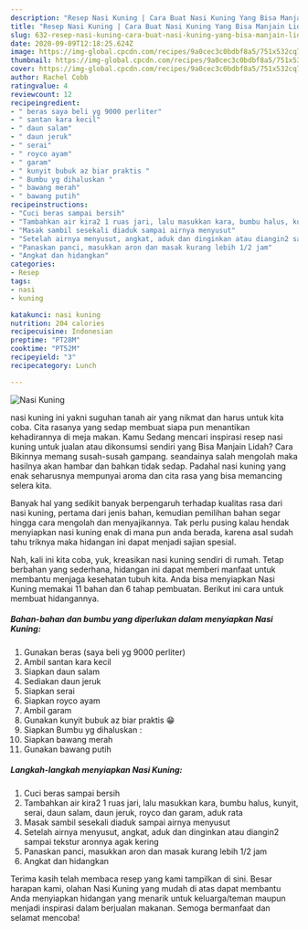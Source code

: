 ```yaml
---
description: "Resep Nasi Kuning | Cara Buat Nasi Kuning Yang Bisa Manjain Lidah"
title: "Resep Nasi Kuning | Cara Buat Nasi Kuning Yang Bisa Manjain Lidah"
slug: 632-resep-nasi-kuning-cara-buat-nasi-kuning-yang-bisa-manjain-lidah
date: 2020-09-09T12:18:25.624Z
image: https://img-global.cpcdn.com/recipes/9a0cec3c0bdbf8a5/751x532cq70/nasi-kuning-foto-resep-utama.jpg
thumbnail: https://img-global.cpcdn.com/recipes/9a0cec3c0bdbf8a5/751x532cq70/nasi-kuning-foto-resep-utama.jpg
cover: https://img-global.cpcdn.com/recipes/9a0cec3c0bdbf8a5/751x532cq70/nasi-kuning-foto-resep-utama.jpg
author: Rachel Cobb
ratingvalue: 4
reviewcount: 12
recipeingredient:
- " beras saya beli yg 9000 perliter"
- " santan kara kecil"
- " daun salam"
- " daun jeruk"
- " serai"
- " royco ayam"
- " garam"
- " kunyit bubuk az biar praktis "
- " Bumbu yg dihaluskan "
- " bawang merah"
- " bawang putih"
recipeinstructions:
- "Cuci beras sampai bersih"
- "Tambahkan air kira2 1 ruas jari, lalu masukkan kara, bumbu halus, kunyit, serai, daun salam, daun jeruk, royco dan garam, aduk rata"
- "Masak sambil sesekali diaduk sampai airnya menyusut"
- "Setelah airnya menyusut, angkat, aduk dan dinginkan atau diangin2 sampai tekstur aronnya agak kering"
- "Panaskan panci, masukkan aron dan masak kurang lebih 1/2 jam"
- "Angkat dan hidangkan"
categories:
- Resep
tags:
- nasi
- kuning

katakunci: nasi kuning 
nutrition: 204 calories
recipecuisine: Indonesian
preptime: "PT28M"
cooktime: "PT52M"
recipeyield: "3"
recipecategory: Lunch

---
```



![Nasi Kuning](https://img-global.cpcdn.com/recipes/9a0cec3c0bdbf8a5/751x532cq70/nasi-kuning-foto-resep-utama.jpg)


nasi kuning ini yakni suguhan tanah air yang nikmat dan harus untuk kita coba. Cita rasanya yang sedap membuat siapa pun menantikan kehadirannya di meja makan.
Kamu Sedang mencari inspirasi resep nasi kuning untuk jualan atau dikonsumsi sendiri yang Bisa Manjain Lidah? Cara Bikinnya memang susah-susah gampang. seandainya salah mengolah maka hasilnya akan hambar dan bahkan tidak sedap. Padahal nasi kuning yang enak seharusnya mempunyai aroma dan cita rasa yang bisa memancing selera kita.



Banyak hal yang sedikit banyak berpengaruh terhadap kualitas rasa dari nasi kuning, pertama dari jenis bahan, kemudian pemilihan bahan segar hingga cara mengolah dan menyajikannya. Tak perlu pusing kalau hendak menyiapkan nasi kuning enak di mana pun anda berada, karena asal sudah tahu triknya maka hidangan ini dapat menjadi sajian spesial.


Nah, kali ini kita coba, yuk, kreasikan nasi kuning sendiri di rumah. Tetap berbahan yang sederhana, hidangan ini dapat memberi manfaat untuk membantu menjaga kesehatan tubuh kita. Anda bisa menyiapkan Nasi Kuning memakai 11 bahan dan 6 tahap pembuatan. Berikut ini cara untuk membuat hidangannya.

<!--inarticleads1-->

##### Bahan-bahan dan bumbu yang diperlukan dalam menyiapkan Nasi Kuning:

1. Gunakan  beras (saya beli yg 9000 perliter)
1. Ambil  santan kara kecil
1. Siapkan  daun salam
1. Sediakan  daun jeruk
1. Siapkan  serai
1. Siapkan  royco ayam
1. Ambil  garam
1. Gunakan  kunyit bubuk az biar praktis 😁
1. Siapkan  Bumbu yg dihaluskan :
1. Siapkan  bawang merah
1. Gunakan  bawang putih




<!--inarticleads2-->

##### Langkah-langkah menyiapkan Nasi Kuning:

1. Cuci beras sampai bersih
1. Tambahkan air kira2 1 ruas jari, lalu masukkan kara, bumbu halus, kunyit, serai, daun salam, daun jeruk, royco dan garam, aduk rata
1. Masak sambil sesekali diaduk sampai airnya menyusut
1. Setelah airnya menyusut, angkat, aduk dan dinginkan atau diangin2 sampai tekstur aronnya agak kering
1. Panaskan panci, masukkan aron dan masak kurang lebih 1/2 jam
1. Angkat dan hidangkan




Terima kasih telah membaca resep yang kami tampilkan di sini. Besar harapan kami, olahan Nasi Kuning yang mudah di atas dapat membantu Anda menyiapkan hidangan yang menarik untuk keluarga/teman maupun menjadi inspirasi dalam berjualan makanan. Semoga bermanfaat dan selamat mencoba!
